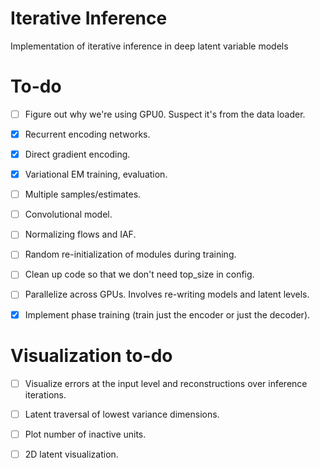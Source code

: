 # Iterative Inference
Implementation of iterative inference in deep latent variable models

# To-do
- [ ] Figure out why we're using GPU0. Suspect it's from the data loader.
- [x] Recurrent encoding networks.
- [x] Direct gradient encoding.
- [x] Variational EM training, evaluation.
- [ ] Multiple samples/estimates.
- [ ] Convolutional model.
- [ ] Normalizing flows and IAF.
- [ ] Random re-initialization of modules during training.
- [ ] Clean up code so that we don't need top_size in config.
- [ ] Parallelize across GPUs. Involves re-writing models and latent levels.
- [x] Implement phase training (train just the encoder or just the decoder).


# Visualization to-do
- [ ] Visualize errors at the input level and reconstructions over inference iterations.
- [ ] Latent traversal of lowest variance dimensions.
- [ ] Plot number of inactive units.
- [ ] 2D latent visualization.

